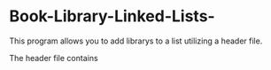 # Book-Library-Linked-Lists-

This program allows you to add librarys to a list utilizing a header file.

The header file contains 
